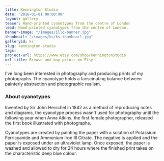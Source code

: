 ```yaml
---
title: Kennington Studio
date: '2016-01-01 00:00:00'
layout: gallery
teaser: Hand-printed cyanotypes from the centre of London
lead: Hand-printed cyanotypes from the centre of London.
banner-image: "/images/illo-banner.jpg"
thumbnail: "/images/ks/ks-thumbnail.jpg"
galleryid: ks
slug: kennington-studio
tags: 
project-url: https://www.etsy.com/shop/KenningtonStudio
url-title: Browse and buy prints on Etsy
---
```


I've long been interested in photography and producing prints of my photographs. The cyanotype holds a facscinating balance between painterly abstraction and photographic realism.

### About cyanotypes

Invented by Sir John Herschel in 1842 as a method of reproducing notes and diagrams, the cyanotype process wasn't used for photography until the following year when Anna Atkins, the first female photographer, released the first book illustrated with photographs.

Cyanotypes are created by painting the paper with a solution of Potassium Ferricyanide and Ammonium Iron III Citrate. The negative is applied and the paper is exposed under an ultraviolet lamp. Once exposed, the paper is washed and allowed to dry for 24 hours where the finished print takes on the characteristic deep blue colour.
